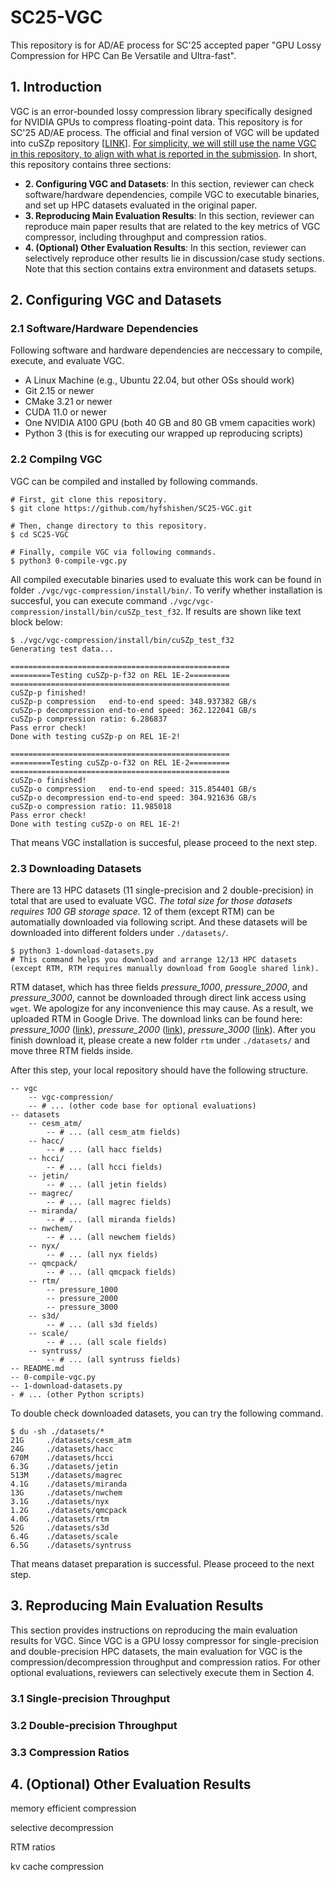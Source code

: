 # SC25-VGC

This repository is for AD/AE process for SC'25 accepted paper "GPU Lossy Compression for HPC Can Be Versatile and Ultra-fast".


## 1. Introduction

VGC is an error-bounded lossy compression library specifically designed for NVIDIA GPUs to compress floating-point data.
This repository is for SC'25 AD/AE process.
The official and final version of VGC will be updated into cuSZp repository [[LINK](https://github.com/szcompressor/cuSZp)].
<u>For simplicity, we will still use the name VGC in this repository, to align with what is reported in the submission</u>.
In short, this repository contains three sections:
- **2. Configuring VGC and Datasets**: In this section, reviewer can check software/hardware dependencies, compile VGC to executable binaries, and set up HPC datasets evaluated in the original paper.
- **3. Reproducing Main Evaluation Results**: In this section, reviewer can reproduce main paper results that are related to the key metrics of VGC compressor, including throughput and compression ratios.
- **4. (Optional) Other Evaluation Results**: In this section, reviewer can selectively reproduce other results lie in discussion/case study sections. Note that this section contains extra environment and datasets setups.

## 2. Configuring VGC and Datasets

### 2.1 Software/Hardware Dependencies

Following software and hardware dependencies are neccessary to compile, execute, and evaluate VGC.

- A Linux Machine (e.g., Ubuntu 22.04, but other OSs should work)
- Git 2.15 or newer
- CMake 3.21 or newer
- CUDA 11.0 or newer
- One NVIDIA A100 GPU (both 40 GB and 80 GB vmem capacities work)
- Python 3 (this is for executing our wrapped up reproducing scripts)

### 2.2 Compilng VGC

VGC can be compiled and installed by following commands.

```shell
# First, git clone this repository.
$ git clone https://github.com/hyfshishen/SC25-VGC.git

# Then, change directory to this repository.
$ cd SC25-VGC

# Finally, compile VGC via following commands.
$ python3 0-compile-vgc.py
```

All compiled executable binaries used to evaluate this work can be found in folder ```./vgc/vgc-compression/install/bin/```.
To verify whether installation is succesful, you can execute command ```./vgc/vgc-compression/install/bin/cuSZp_test_f32```.
If results are shown like text block below:
```shell
$ ./vgc/vgc-compression/install/bin/cuSZp_test_f32 
Generating test data...

=================================================
=========Testing cuSZp-p-f32 on REL 1E-2=========
=================================================
cuSZp-p finished!
cuSZp-p compression   end-to-end speed: 348.937382 GB/s
cuSZp-p decompression end-to-end speed: 362.122041 GB/s
cuSZp-p compression ratio: 6.286837
Pass error check!
Done with testing cuSZp-p on REL 1E-2!

=================================================
=========Testing cuSZp-o-f32 on REL 1E-2=========
=================================================
cuSZp-o finished!
cuSZp-o compression   end-to-end speed: 315.854401 GB/s
cuSZp-o decompression end-to-end speed: 304.921636 GB/s
cuSZp-o compression ratio: 11.985018
Pass error check!
Done with testing cuSZp-o on REL 1E-2!
```
That means VGC installation is succesful, please proceed to the next step.

### 2.3 Downloading Datasets

There are 13 HPC datasets (11 single-precision and 2 double-precision) in total that are used to evaluate VGC.
*The total size for those datasets requires 100 GB storage space.*
12 of them (except RTM) can be automatially downloaded via following script.
And these datasets will be downloaded into different folders under ```./datasets/```. 

```shell
$ python3 1-download-datasets.py
# This command helps you download and arrange 12/13 HPC datasets (except RTM, RTM requires manually download from Google shared link).
```


RTM dataset, which has three fields *pressure_1000*, *pressure_2000*, and *pressure_3000*, cannot be downloaded through direct link access using ```wget```.
We apologize for any inconvenience this may cause.
As a result, we uploaded RTM in Google Drive. 
The download links can be found here: *pressure_1000* ([link](https://drive.google.com/file/d/1EyhvfKHlLlJiDwqQ28XXn5Dbqiz8Zn3M/view?usp=sharing)), *pressure_2000* ([link](https://drive.google.com/file/d/1StITO-BxW4JHocx9-Pwe6jUy12j68Tva/view?usp=sharing)), *pressure_3000* ([link](https://drive.google.com/file/d/1FlKKw5HJQIi64vgeQ47GQWi-4BrlWRAJ/view?usp=sharing)).
After you finish download it, please create a new folder ```rtm``` under ```./datasets/``` and move three RTM fields inside.

After this step, your local repository should have the following structure.
```shell
-- vgc
    -- vgc-compression/
    -- # ... (other code base for optional evaluations)
-- datasets
    -- cesm_atm/
        -- # ... (all cesm_atm fields)
    -- hacc/
        -- # ... (all hacc fields)
    -- hcci/
        -- # ... (all hcci fields)
    -- jetin/
        -- # ... (all jetin fields)
    -- magrec/
        -- # ... (all magrec fields)
    -- miranda/
        -- # ... (all miranda fields)
    -- nwchem/
        -- # ... (all newchem fields)
    -- nyx/
        -- # ... (all nyx fields)
    -- qmcpack/
        -- # ... (all qmcpack fields)
    -- rtm/
        -- pressure_1000
        -- pressure_2000
        -- pressure_3000
    -- s3d/
        -- # ... (all s3d fields)
    -- scale/
        -- # ... (all scale fields)
    -- syntruss/
        -- # ... (all syntruss fields)
-- README.md
-- 0-compile-vgc.py
-- 1-download-datasets.py
- # ... (other Python scripts)
```

To double check downloaded datasets, you can try the following command.
```shell
$ du -sh ./datasets/*
21G     ./datasets/cesm_atm
24G     ./datasets/hacc
670M    ./datasets/hcci
6.3G    ./datasets/jetin
513M    ./datasets/magrec
4.1G    ./datasets/miranda
13G     ./datasets/nwchem
3.1G    ./datasets/nyx
1.2G    ./datasets/qmcpack
4.0G    ./datasets/rtm
52G     ./datasets/s3d
6.4G    ./datasets/scale
6.5G    ./datasets/syntruss
```
That means dataset preparation is successful. Please proceed to the next step.

## 3. Reproducing Main Evaluation Results

This section provides instructions on reproducing the main evaluation results for VGC.
Since VGC is a GPU lossy compressor for single-precision and double-precision HPC datasets, the main evaluation for VGC is the compression/decompression throughput and compression ratios.
For other optional evaluations, reviewers can selectively execute them in Section 4.

### 3.1 Single-precision Throughput


### 3.2 Double-precision Throughput


### 3.3 Compression Ratios

## 4. (Optional) Other Evaluation Results

memory efficient compression

selective decompression

RTM ratios

kv cache compression





